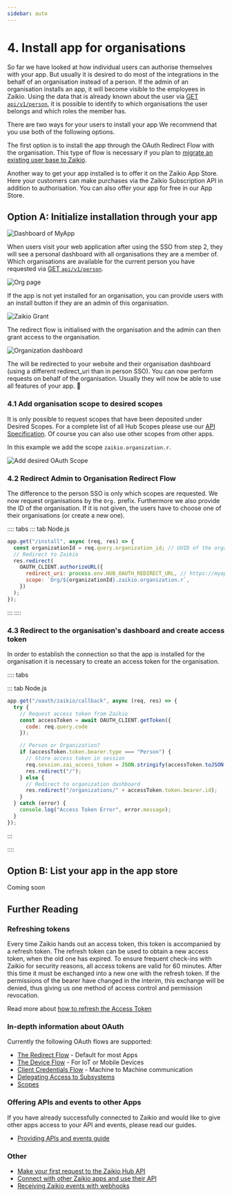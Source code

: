 ```yaml
---
sidebar: auto
---
```


# 4. Install app for organisations

So far we have looked at how individual users can authorise themselves with your app. But usually it is desired to do most of the integrations in the behalf of an organisation instead of a person. If the admin of an organisation installs an app, it will become visible to the employees in Zaikio. Using the data that is already known about the user via [GET `api/v1/person`](/api/directory/directory.html#/Person/getPerson), it is possible to identify to which organisations the user belongs and which roles the member has.

There are two ways for your users to install your app We recommend that you use both of the following options.

The first option is to install the app through the OAuth Redirect Flow with the organisation. This type of flow is necessary if you plan to [migrate an existing user base to Zaikio](/guide/migrate-existing-customers/).

Another way to get your app installed is to offer it on the Zaikio App Store. Here your customers can make purchases via the Zaikio Subscription API in addition to authorisation. You can also offer your app for free in our App Store.

## Option A: Initialize installation through your app

<div class="grid">
<div>
<div class="browser-mockup" data-url="myapp.com/dashboard">

![Dashboard of MyApp](./org1.png)

</div>

When users visit your web application after using the SSO from step 2, they will see a personal dashboard with all organisations they are a member of. Which organisations are available for the current person you have requested via [GET `api/v1/person`](/api/directory/directory.html#/Person/getPerson).

</div>

<div>
<div class="browser-mockup" data-url="myapp.com/organizations/my-org">

![Org page](./org2.png)

</div>

If the app is not yet installed for an organisation, you can provide users with an install button if they are an admin of this organisation.

</div>

<div>
<div class="browser-mockup" data-url="hub.zaikio.com/grant">

![Zaikio Grant](./org3.png)

</div>

The redirect flow is initialised with the organisation and the admin can then grant access to the organisation.

</div>

<div>
<div class="browser-mockup" data-url="myapp.com/organizations/my-org">

![Organization dashboard](./org4.png)

</div>

The will be redirected to your website and their organisation dashboard (using a different redirect_uri than in person SSO). You can now perform requests on behalf of the organisation. Usually they will now be able to use all features of your app. :tada:

</div>
</div>

### 4.1 Add organisation scope to desired scopes

It is only possible to request scopes that have been deposited under Desired Scopes. For a complete list of all Hub Scopes please use our [API Specification](/api/directory/directory.html). Of course you can also use other scopes from other apps.

In this example we add the scope `zaikio.organization.r`.

<div class="browser-mockup" data-url="https://hub.sandbox.zaikio.com/organizations/zaikio/apps/demo_nodejs/oauth_credentials">

![Add desired OAuth Scope](./desired_scopes.gif)

</div>

### 4.2 Redirect Admin to Organisation Redirect Flow

The difference to the person SSO is only which scopes are requested. We now request organisations by the `Org.` prefix. Furthermore we also provide the ID of the organisation. If it is not given, the users have to choose one of their organisations (or create a new one).

:::: tabs
::: tab Node.js

```js
app.get("/install", async (req, res) => {
  const organizationId = req.query.organization_id; // UUID of the organisation e.g. ab9b3f38-6357-4ec2-bdb2-a7855f7d1c73
  // Redirect to Zaikio
  res.redirect(
    OAUTH_CLIENT.authorizeURL({
      redirect_uri: process.env.HUB_OAUTH_REDIRECT_URL, // https://myapp.com/oauth/zaikio/callback
      scope: `Org/${organizationId}.zaikio.organization.r`,
    })
  );
});
```
:::
::::


### 4.3 Redirect to the organisation's dashboard and create access token

In order to establish the connection so that the app is installed for the organisation it is necessary to create an access token for the organisation.

:::: tabs

::: tab Node.js
```js
app.get("/oauth/zaikio/callback", async (req, res) => {
  try {
    // Request access token from Zaikio
    const accessToken = await OAUTH_CLIENT.getToken({
      code: req.query.code
    });

    // Person or Organization?
    if (accessToken.token.bearer.type === "Person") {
      // Store access token in session
      req.session.zai_access_token = JSON.stringify(accessToken.toJSON());
      res.redirect("/");
    } else {
      // Redirect to organization dashboard
      res.redirect("/organizations/" + accessToken.token.bearer.id);
    }
  } catch (error) {
    console.log("Access Token Error", error.message);
  }
});
```
:::

::::


## Option B: List your app in the app store

Coming soon


## Further Reading

### Refreshing tokens

Every time Zaikio hands out an access token, this token is accompanied by a refresh token. The refresh token can be used to obtain a new access token, when the old one has expired. To ensure frequent check-ins with Zaikio for security reasons, all access tokens are valid for 60 minutes. After this time it must be exchanged into a new one with the refresh token. If the permissions of the bearer have changed in the interim, this exchange will be denied, thus giving us one method of access control and permission revocation.

Read more about [how to refresh the Access Token](./access-token-refresh.html)

### In-depth information about OAuth

Currently the following OAuth flows are supported:

- [The Redirect Flow](/guide/oauth/redirect-flow.html) - Default for most Apps
- [The Device Flow](/guide/oauth/device-flow.html) - For IoT or Mobile Devices
- [Client Credentials Flow](/guide/oauth/client-credentials.html) - Machine to Machine communication
- [Delegating Access to Subsystems](/guide/oauth/delegate-access.html)
- [Scopes](/guide/oauth/scopes.html)

### Offering APIs and events to other Apps

If you have already successfully connected to Zaikio and would like to give other apps access to your API and events, please read our guides.

- [Providing APIs and events guide](/guide/provide-api)

### Other

- [Make your first request to the Zaikio Hub API](/guide/try-api/)
- [Connect with other Zaikio apps and use their API](#coming-soon)
- [Receiving Zaikio events with webhooks](/guide/loom/receiving-events.html)
